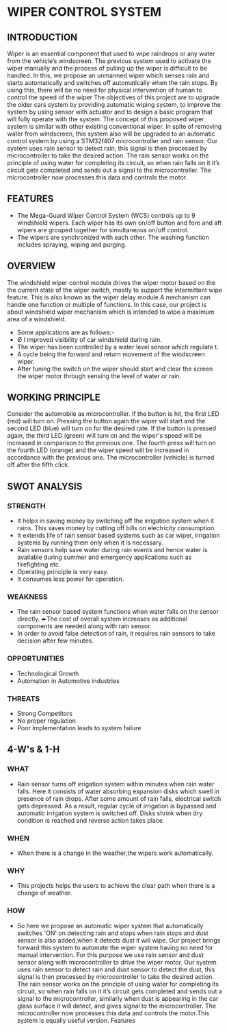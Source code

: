 # WIPER CONTROL SYSTEM #

## INTRODUCTION ##

Wiper is an essential component that used to wipe raindrops or any water from the vehicle’s windscreen. The previous system
used to activate the wiper manually and the process of pulling up the wiper is difficult to be handled. In this, we propose an unmanned wiper which senses rain and starts automatically and switches off automatically when the rain
stops. By using this, there will be no need for physical intervention of human to control the speed of the wiper The objectives of this project are to upgrade the older cars system by providing automatic
wiping system, to improve the system by using sensor with actuator and to design a basic program that will fully operate with
the system. The concept of this proposed wiper system is similar with other existing conventional wiper. In spite of removing
water from windscreen, this system also will be upgraded to an automatic control system by using a STM32f407 microcontroller and rain sensor. Our system uses rain sensor to detect rain, this signal is then processed by microcontroller to take the desired action. The rain sensor works on the principle of using water for completing its circuit, so when rain falls on it it’s circuit gets completed and sends out a signal to the microcontroller. The microcontroller now processes this data and controls the motor.

## FEATURES ##

* The Mega-Guard Wiper Control System (WCS) controls up to 9 windshield wipers. Each wiper has its own on/off  button and fore and aft wipers are grouped together for simultaneous on/off control.
* The wipers are synchronized with each other. The washing function includes spraying, wiping and purging. 

## OVERVIEW ##

The windshield wiper control module drives the wiper motor based on the the current state of the wiper switch, mostly to support the intermittent wipe feature. This is also  known  as the wiper delay module.A mechanism can handle one function or multiple of functions. In this case, our project is about windshield wiper mechanism which is intended to wipe a  maximum area of a windshield. 
- Some applications are as follows:-
- Ø I improved visibility of car windshield during rain.
- The wiper has been controlled by a water level sensor which regulate t.
- A cycle being the forward and return movement of the windscreen wiper.
- After tuning the switch on the wiper should start and clear the screen the wiper motor through sensing the level of water or rain.

## WORKING PRINCIPLE ##

Consider the automobile as microcontroller. If the button is hit, the first LED (red) will turn on. Pressing the button again the wiper will start and the second LED (blue) will turn on for the desired rate. If the button is pressed again, the third LED (green) will turn on and the wiper's speed will be increased in comparison to the previous one. The fourth press will turn on the fourth LED (orange) and the wiper speed will be increased in accordance with the previous one. The microcontroller (vehicle) is turned off after the fifth click.

## SWOT ANALYSIS ##

### STRENGTH ###
* It helps in saving money by switching off the irrigation system when it rains. This saves money by cutting off bills on electricity consumption.
* It extends life of rain sensor based systems such as car wiper, irrigation systems by running them only when it is necessary.
* Rain sensors help save water during rain events and hence water is available during summer and emergency applications such as firefighting etc.
* Operating principle is very easy.
* It consumes less power for operation.

### WEAKNESS ###
* The rain sensor based system functions when water falls on the sensor directly. ➨The cost of overall system increases as additional components are needed along with rain sensor. 
* In order to avoid false detection of rain, it requires rain sensors to take decision after few minutes.

### OPPORTUNITIES ###
* Technological Growth
* Automation in Automotive industries

### THREATS ###
* Strong Competitors
* No proper regulation
* Poor Implementation leads to system failure

 
## 4-W's & 1-H ##

### WHAT ###
* Rain sensor turns off irrigation system within minutes when rain water falls. Here it consists of water absorbing expansion disks which swell in presence of rain drops. After some amount of rain falls, electrical switch gets depressed. As a result, regular cycle of irrigation is bypassed and automatic irrigation system is switched off. Disks shrink when dry condition is reached and reverse action takes place.

### WHEN ###
* When there is a change in the weather,the wipers work automatically.

### WHY ###
* This projects helps the users to achieve the clear path when there is a change of weather.

### HOW ###
* So here we propose an automatic wiper system that automatically switches 'ON' on detecting rain and stops when rain stops and dust sensor is also added,when it detects dust it will wipe. Our project brings forward this system to automate the wiper system having no need for manual intervention. For this purpose we use rain sensor and dust sensor along with microcontroller to drive the wiper motor. Our system uses rain sensor to detect rain and dust sensor to detect the dust, this signal is then processed by microcontroller to take the desired action. The rain sensor works on the principle of using water for completing its circuit, so when rain falls on it it’s circuit gets completed and sends out a signal to the microcontroller, similarly when dust is appearing in the car glass surface it will detect, and gives signal to the microcontroller. The microcontroller now processes this data and controls the motor.This system is equally useful version. Features
